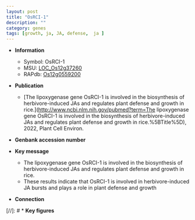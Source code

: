 ```yaml
---
layout: post
title: "OsRCI-1"
description: ""
category: genes
tags: [growth, ja, JA, defense,  ja ]
---
```


* **Information**  
    + Symbol: OsRCI-1  
    + MSU: [LOC_Os12g37260](http://rice.uga.edu/cgi-bin/ORF_infopage.cgi?orf=LOC_Os12g37260)  
    + RAPdb: [Os12g0559200](https://rapdb.dna.affrc.go.jp/locus/?name=Os12g0559200)  

* **Publication**  
    + [The lipoxygenase gene OsRCI-1 is involved in the biosynthesis of herbivore-induced JAs and regulates plant defense and growth in rice.](http://www.ncbi.nlm.nih.gov/pubmed?term=The lipoxygenase gene OsRCI-1 is involved in the biosynthesis of herbivore-induced JAs and regulates plant defense and growth in rice.%5BTitle%5D), 2022, Plant Cell Environ.

* **Genbank accession number**  

* **Key message**  
    + The lipoxygenase gene OsRCI-1 is involved in the biosynthesis of herbivore-induced JAs and regulates plant defense and growth in rice.
    + These results indicate that OsRCI-1 is involved in herbivore-induced JA bursts and plays a role in plant defense and growth

* **Connection**  

[//]: # * **Key figures**  


